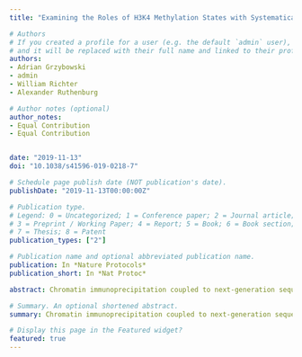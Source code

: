 ```yaml
---
title: "Examining the Roles of H3K4 Methylation States with Systematically Characterized Antibodies"

# Authors
# If you created a profile for a user (e.g. the default `admin` user), write the username (folder name) here 
# and it will be replaced with their full name and linked to their profile.
authors:
- Adrian Grzybowski
- admin
- William Richter
- Alexander Ruthenburg

# Author notes (optional)
author_notes:
- Equal Contribution
- Equal Contribution


date: "2019-11-13"
doi: "10.1038/s41596-019-0218-7"

# Schedule page publish date (NOT publication's date).
publishDate: "2019-11-13T00:00:00Z"

# Publication type.
# Legend: 0 = Uncategorized; 1 = Conference paper; 2 = Journal article;
# 3 = Preprint / Working Paper; 4 = Report; 5 = Book; 6 = Book section;
# 7 = Thesis; 8 = Patent
publication_types: ["2"]

# Publication name and optional abbreviated publication name.
publication: In *Nature Protocols*
publication_short: In *Nat Protoc*

abstract: Chromatin immunoprecipitation coupled to next-generation sequencing (ChIP-seq) has served as the central method for the study of histone modifications for the past decade. In ChIP-seq analyses, antibodies selectively capture nucleosomes bearing a modification of interest and the associated DNA is then mapped to the genome to determine the distribution of the mark. This approach has several important drawbacks: (i) ChIP interpretation necessitates the assumption of perfect antibody specificity, despite growing evidence that this is often not the case. (ii) Common methods for evaluating antibody specificity in other formats have little or no bearing on specificity within a ChIP experiment. (iii) Uncalibrated ChIP is reported as relative enrichment, which is biologically meaningless outside the experimental reference frame defined by a discrete immunoprecipitation (IP), thus preventing facile comparison across experimental conditions or modifications. (iv) Differential library amplification and loading onto next-generation sequencers, as well as computational normalization, can further compromise quantitative relationships that may exist between samples. Consequently, the researcher is presented with a series of potential pitfalls and is blind to nearly all of them. Here we provide a detailed protocol for internally calibrated ChIP (ICeChIP), a method we recently developed to resolve these problems by spike-in of defined nucleosomal standards within a ChIP procedure. This protocol is optimized for specificity and quantitative power, allowing for measurement of antibody specificity and absolute measurement of histone modification density (HMD) at genomic loci on a biologically meaningful scale enabling unambiguous comparisons. We provide guidance on optimal conditions for next-generation sequencing (NGS) and instructions for data analysis. This protocol takes between 17 and 18 h, excluding time for sequencing or bioinformatic analysis. The ICeChIP procedure enables accurate measurement of histone post-translational modifications (PTMs) genome-wide in mammalian cells as well as Drosophila melanogaster and Caenorhabditis elegans, indicating suitability for use in eukaryotic cells more broadly.

# Summary. An optional shortened abstract.
summary: Chromatin immunoprecipitation coupled to next-generation sequencing (ChIP-seq) has served as the central method for the study of histone modifications for the past decade. Here we provide a detailed protocol for internally calibrated ChIP (ICeChIP), a method we recently developed to resolve these problems by spike-in of defined nucleosomal standards within a ChIP procedure. This protocol is optimized for specificity and quantitative power, allowing for measurement of antibody specificity and absolute measurement of histone modification density (HMD) at genomic loci on a biologically meaningful scale enabling unambiguous comparisons. We provide guidance on optimal conditions for next-generation sequencing (NGS) and instructions for data analysis. This protocol takes between 17 and 18 h, excluding time for sequencing or bioinformatic analysis. The ICeChIP procedure enables accurate measurement of histone post-translational modifications (PTMs) genome-wide in mammalian cells as well as Drosophila melanogaster and Caenorhabditis elegans, indicating suitability for use in eukaryotic cells more broadly.

# Display this page in the Featured widget?
featured: true
---
```

